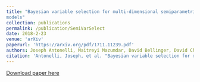 ```yaml
---
title: "Bayesian variable selection for multi-dimensional semiparametric regression
models"
collection: publications
permalink: /publication/SemiVarSelect
date: 2018-2-23
venue: 'arXiv'
paperurl: 'https://arxiv.org/pdf/1711.11239.pdf'
authors: Joseph Antonelli, Maitreyi Mazumdar, David Bellinger, David Christiani, Robert Wright, and Brent Coull
citation: 'Antonelli, Joseph, et al. "Bayesian variable selection for multi-dimensional semiparametric regression models." arXiv preprint arXiv:1711.11239 (2018).'
---
```


[Download paper here](https://arxiv.org/pdf/1711.11239.pdf)
